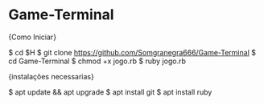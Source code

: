 # Game-Terminal
{Como Iniciar}

$ cd $H
$ git clone https://github.com/Somgranegra666/Game-Terminal
$ cd Game-Terminal
$ chmod +x jogo.rb
$ ruby jogo.rb

{instalações necessarias}

$ apt update && apt upgrade
$ apt install git
$ apt install ruby
